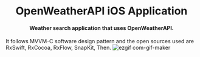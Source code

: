 # <div align="center">OpenWeatherAPI iOS Application</div>
#### **<div align="center">Weather search application that uses OpenWeatherAPI.</div>**
It follows MVVM-C software design pattern and the open sources used are RxSwift, RxCocoa, RxFlow, SnapKit, Then.
![ezgif com-gif-maker](https://user-images.githubusercontent.com/60169777/103261024-332e2c80-49e3-11eb-9452-ac9b372aeaa6.gif)

